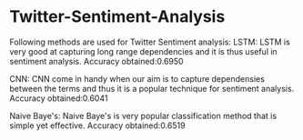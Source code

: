 # Twitter-Sentiment-Analysis
Following methods are used for Twitter Sentiment analysis:
LSTM:
LSTM is very good at capturing long range dependencies and it is thus useful in sentiment analysis.
Accuracy obtained:0.6950

CNN:
CNN come in handy when our aim is to capture dependensies between the terms and thus it is a popular technique for sentiment analysis.
Accuracy obtained:0.6041

Naive Baye's:
Naive Baye's is very popular classification method that is simple yet effective.
Accuracy obtained:0.6519
